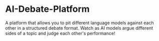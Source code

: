 # AI-Debate-Platform
A platform that allows you to pit different language models against each other in a structured debate format. Watch as AI models argue different sides of a topic and judge each other's performance!
